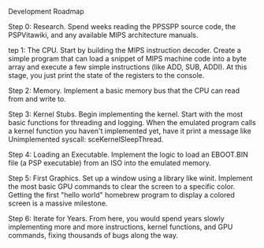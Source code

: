 Development Roadmap

Step 0: Research. Spend weeks reading the PPSSPP source code, the PSPVitawiki, and any available MIPS architecture manuals.

tep 1: The CPU. Start by building the MIPS instruction decoder. Create a simple program that can load a snippet of MIPS machine code into a byte array and execute a few simple instructions (like ADD, SUB, ADDI). At this 
stage, you just print the state of the registers to the console.

Step 2: Memory. Implement a basic memory bus that the CPU can read from and write to.

Step 3: Kernel Stubs. Begin implementing the kernel. Start with the most basic functions for threading and logging. When the emulated program calls a kernel function you haven't implemented yet, have it print a message like Unimplemented syscall: sceKernelSleepThread.

Step 4: Loading an Executable. Implement the logic to load an EBOOT.BIN file (a PSP executable) from an ISO into the emulated memory.

Step 5: First Graphics. Set up a window using a library like winit. Implement the most basic GPU commands to clear the screen to a specific color. Getting the first "hello world" homebrew program to display a colored screen is a massive milestone.

Step 6: Iterate for Years. From here, you would spend years slowly implementing more and more instructions, kernel functions, and GPU commands, fixing thousands of bugs along the way.
